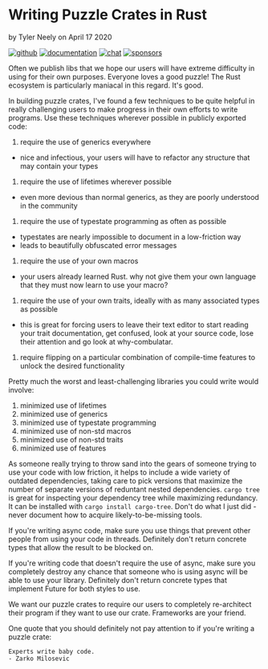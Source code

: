 # Writing Puzzle Crates in Rust

by Tyler Neely on April 17 2020

[![github](https://img.shields.io/github/stars/spacejam/sled.svg?style=social)](https://github.com/spacejam/sled)
[![documentation](https://docs.rs/sled/badge.svg)](https://docs.rs/sled)
[![chat](https://img.shields.io/discord/509773073294295082.svg?logo=discord)](https://discord.gg/Z6VsXds)
[![sponsors](https://img.shields.io/opencollective/backers/sled)](https://github.com/sponsors/spacejam)

Often we publish libs that we hope our users will have extreme difficulty in
using for their own purposes. Everyone loves a good puzzle! The Rust ecosystem
is particularly maniacal in this regard. It's good.

In building puzzle crates, I've found a few techniques to be quite helpful in
really challenging users to make progress in their own efforts to write
programs. Use these techniques wherever possible in publicly exported code:

1. require the use of generics everywhere
  * nice and infectious, your users will have to refactor any structure that may contain your types
1. require the use of lifetimes wherever possible
  * even more devious than normal generics, as they are poorly understood in the community
1. require the use of typestate programming as often as possible
  * typestates are nearly impossible to document in a low-friction way
  * leads to beautifully obfuscated error messages
1. require the use of your own macros
  * your users already learned Rust. why not give them your own language that they must now learn to use your macro?
1. require the use of your own traits, ideally with as many associated types as possible
  * this is great for forcing users to leave their text editor to start reading your trait documentation,
    get confused, look at your source code, lose their attention and go look at why-combulatar.
1. require flipping on a particular combination of compile-time features to unlock the desired functionality

Pretty much the worst and least-challenging libraries you could write would involve:

1. minimized use of lifetimes
1. minimized use of generics
1. minimized use of typestate programming
1. minimized use of non-std macros
1. minimized use of non-std traits
1. minimized use of features

As someone really trying to throw sand into the gears of someone trying to
use your code with low friction, it helps to include a wide variety of
outdated dependencies, taking care to pick versions that maximize the number
of separate versions of reduntant nested dependencies. `cargo tree` is great
for inspecting your dependency tree while maximizing redundancy. It can be
installed with `cargo install cargo-tree`. Don't do what I just did - never
document how to acquire likely-to-be-missing tools.

If you're writing async code, make sure you use things that prevent
other people from using your code in threads. Definitely don't return concrete
types that allow the result to be blocked on.

If you're writing code that doesn't require the use of async, make
sure you completely destroy any chance that someone who is using
async will be able to use your library. Definitely don't return
concrete types that implement Future for both styles to use.

We want our puzzle crates to require our users to completely re-architect their
program if they want to use our crate. Frameworks are your friend.

One quote that you should definitely not pay attention to if you're writing a puzzle crate:

```
Experts write baby code.
- Zarko Milosevic
```
